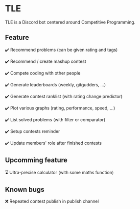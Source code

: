 # TLE

TLE is a Discord bot centered around Competitive Programming.

## Feature

✔️ Recommend problems (can be given rating and tags)

✔️ Recommend / create mashup contest

✔️ Compete coding with other people

✔️ Generate leaderboards (weekly, gitgudders, ...)

✔️ Generate contest ranklist (with rating change predictor)

✔️ Plot various graphs (rating, performance, speed, ...)

✔️ List solved problems (with filter or comparator)

✔️ Setup contests reminder

✔️ Update members' role after finished contests

## Upcomming feature

⌛ Ultra-precise calculator (with some maths function)

## Known bugs

❌ Repeated contest publish in publish channel
